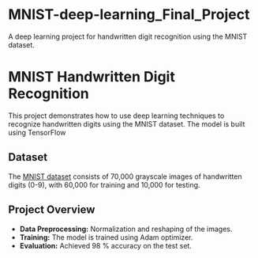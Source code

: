 # MNIST-deep-learning_Final_Project
 A deep learning project for handwritten digit recognition using the MNIST dataset.
# MNIST Handwritten Digit Recognition

This project demonstrates how to use deep learning techniques to recognize handwritten digits using the MNIST dataset. The model is built using  TensorFlow

## Dataset
The [MNIST dataset](http://yann.lecun.com/exdb/mnist/) consists of 70,000 grayscale images of handwritten digits (0-9), with 60,000 for training and 10,000 for testing.

## Project Overview
- **Data Preprocessing:** Normalization and reshaping of the images.
- **Training:** The model is trained using Adam optimizer.
- **Evaluation:** Achieved 98 % accuracy on the test set.
